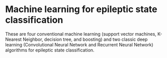 # Machine learning for epileptic state classification
These are four conventional machine learning (support vector machines, K-Nearest Neighbor, decision tree, and boosting) and two classic deep learning (Convolutional Neural Network and Recurrent Neural Network) algorithms for epileptic state classification.
